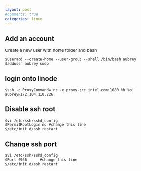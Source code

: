 ```yaml
---
layout: post
#comments: true
categories: linux
---
```


## Add an account
Create a new user with home folder and bash

	$useradd --create-home --user-group --shell /bin/bash aubrey
	$adduser aubrey sudo

## login onto linode
	$ssh -o ProxyCommand='nc -x proxy-prc.intel.com:1080 %h %p' aubrey@172.104.110.226

## Disable ssh root
	$vi /etc/ssh/sshd_config
	$PermitRootLogin no	#change this line
	$/etc/init.d/ssh restart

## Change ssh port
	$vi /etc/ssh/sshd_config
	$Port 6966		#change this line
	$/etc/init.d/ssh restart
